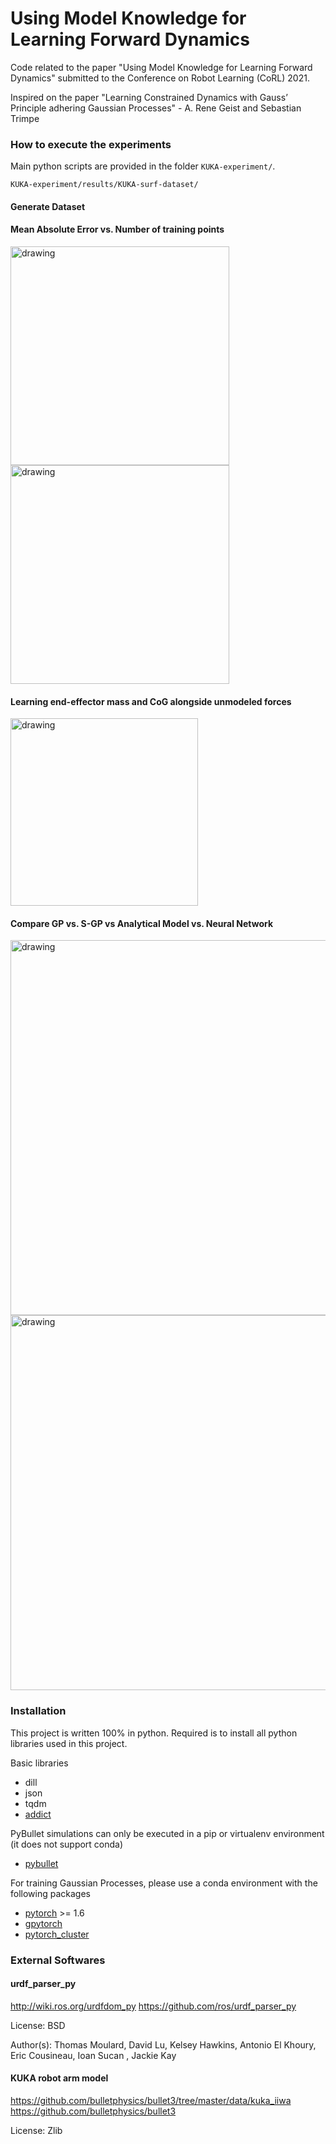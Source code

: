 # Using Model Knowledge for Learning Forward Dynamics

Code related to the paper "Using Model Knowledge for Learning Forward Dynamics" submitted to the Conference on Robot Learning (CoRL) 2021.

Inspired on the paper "Learning Constrained Dynamics with Gauss’ Principle adhering Gaussian Processes" - A. Rene Geist and Sebastian Trimpe


### How to execute the experiments

Main python scripts are provided in the folder ```KUKA-experiment/```.

```KUKA-experiment/results/KUKA-surf-dataset/```

#### Generate Dataset


#### Mean Absolute Error vs. Number of training points

<img src="/doc/images/MAE-vs-nbr_training_samples.png" alt="drawing" width="350"/>
<img src="/doc/images/const_viol-vs-nbr_training_samples.png" alt="drawing" width="350"/>

<br>

#### Learning end-effector mass and CoG alongside unmodeled forces

<img src="/doc/images/kin-param-learning-progress.png" alt="drawing" width="300"/>

<br>

#### Compare GP vs. S-GP vs Analytical Model vs. Neural Network

<img src="/doc/images/compare-approaches.png" alt="drawing" width="600"/>
<img src="/doc/images/compare-approaches-error.png" alt="drawing" width="600"/>


### Installation

This project is written 100% in python. Required is to install all python libraries used in this project.

Basic libraries

- dill
- json
- tqdm
- [addict](https://github.com/mewwts/addict)

PyBullet simulations can only be executed in a pip or virtualenv environment (it does not support conda)

- [pybullet](https://github.com/bulletphysics/bullet3)

For training Gaussian Processes, please use a conda environment with the following packages

- [pytorch](https://pytorch.org/) >= 1.6
- [gpytorch](https://gpytorch.ai/)
- [pytorch_cluster](https://github.com/rusty1s/pytorch_cluster)


### External Softwares

#### urdf_parser_py

http://wiki.ros.org/urdfdom_py
https://github.com/ros/urdf_parser_py

License: BSD

Author(s): Thomas Moulard, David Lu, Kelsey Hawkins, Antonio El Khoury, Eric Cousineau, Ioan Sucan , Jackie Kay


#### KUKA robot arm model

https://github.com/bulletphysics/bullet3/tree/master/data/kuka_iiwa
https://github.com/bulletphysics/bullet3

License: Zlib

